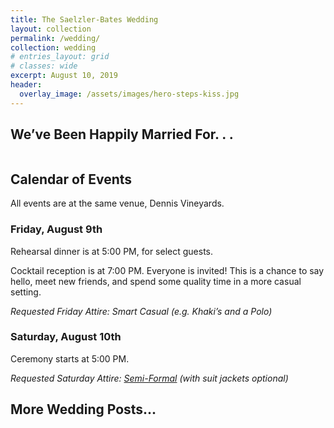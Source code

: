 ```yaml
---
title: The Saelzler-Bates Wedding
layout: collection
permalink: /wedding/
collection: wedding
# entries_layout: grid
# classes: wide
excerpt: August 10, 2019
header:
  overlay_image: /assets/images/hero-steps-kiss.jpg
---
```

## We’ve Been Happily Married For. . .
<!-- based on the formatting of a markdown code block (made with ''') -->
<div class="language-plaintext highlighter-rouge">
  <div class="highlight">
    <pre class="highlight"><code id="timer"></code></pre>
  </div>
</div>

## Calendar of Events
All events are at the same venue, Dennis Vineyards.

### Friday, August 9th
Rehearsal dinner is at 5:00 PM, for select guests.

Cocktail reception is at 7:00 PM. Everyone is invited! This is a chance to say hello, meet new friends, and spend some quality time in a more casual setting.

*Requested Friday Attire: Smart Casual (e.g. Khaki’s and a Polo)*

### Saturday, August 10th
Ceremony starts at 5:00 PM.

*Requested Saturday Attire: [Semi-Formal](https://www.theknot.com/content/what-to-wear-semi-formal) (with suit jackets optional)*

## More Wedding Posts...